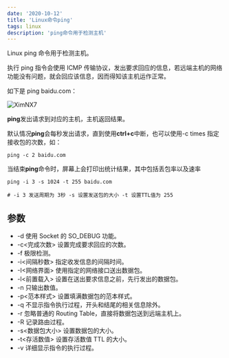 ```yaml
---
date: '2020-10-12'
title: 'Linux命令ping'
tags: linux
description: 'ping命令用于检测主机'
---
```


Linux ping 命令用于检测主机。

执行 ping 指令会使用 ICMP 传输协议，发出要求回应的信息，若远端主机的网络功能没有问题，就会回应该信息，因而得知该主机运作正常。

如下是 ping baidu.com：

![XimNX7](https://cdn.jsdelivr.net/gh/funnyPan/pics@master/uPic/XimNX7.png)

**ping**发出请求到对应的主机，主机返回结果。

默认情况**ping**会每秒发出请求，直到使用**ctrl+c**中断，也可以使用-c times 指定接收包的次数，如：

```shell
ping -c 2 baidu.com
```

当结束**ping**命令时，屏幕上会打印出统计结果，其中包括丢包率以及速率

```shell
ping -i 3 -s 1024 -t 255 baidu.com

# -i 3 发送周期为 3秒 -s 设置发送包的大小 -t 设置TTL值为 255
```

## 参数

-   -d 使用 Socket 的 SO_DEBUG 功能。
-   -c<完成次数> 设置完成要求回应的次数。
-   -f 极限检测。
-   -i<间隔秒数> 指定收发信息的间隔时间。
-   -I<网络界面> 使用指定的网络接口送出数据包。
-   -l<前置载入> 设置在送出要求信息之前，先行发出的数据包。
-   -n 只输出数值。
-   -p<范本样式> 设置填满数据包的范本样式。
-   -q 不显示指令执行过程，开头和结尾的相关信息除外。
-   -r 忽略普通的 Routing Table，直接将数据包送到远端主机上。
-   -R 记录路由过程。
-   -s<数据包大小> 设置数据包的大小。
-   -t<存活数值> 设置存活数值 TTL 的大小。
-   -v 详细显示指令的执行过程。
